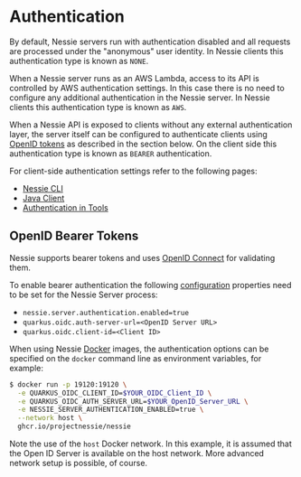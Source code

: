 # Authentication

By default, Nessie servers run with authentication disabled and all requests are processed under the "anonymous"
user identity. In Nessie clients this authentication type is known as `NONE`.

When a Nessie server runs as an AWS Lambda, access to its API is controlled by AWS authentication settings.
In this case there is no need to configure any additional authentication in the Nessie server.
In Nessie clients this authentication type is known as `AWS`.  

When a Nessie API is exposed to clients without any external authentication layer, the server itself can be
configured to authenticate clients using [OpenID tokens](https://openid.net/specs/openid-connect-core-1_0.html)
as described in the section below. On the client side this authentication type is known as `BEARER` authentication.

For client-side authentication settings refer to the following pages:

* [Nessie CLI](../tools/cli.md)
* [Java Client](../develop/java.md)
* [Authentication in Tools](../tools/auth_config.md)

## OpenID Bearer Tokens

Nessie supports bearer tokens and uses [OpenID Connect](https://openid.net/connect/) for validating them.

To enable bearer authentication the following [configuration](./configuration.md) properties need to be set 
for the Nessie Server process:

* `nessie.server.authentication.enabled=true`
* `quarkus.oidc.auth-server-url=<OpenID Server URL>`
* `quarkus.oidc.client-id=<Client ID>`

When using Nessie [Docker](./docker.md) images, the authentication options can be specified on
the `docker` command line as environment variables, for example:

```bash
$ docker run -p 19120:19120 \
  -e QUARKUS_OIDC_CLIENT_ID=$YOUR_OIDC_Client_ID \
  -e QUARKUS_OIDC_AUTH_SERVER_URL=$YOUR_OpenID_Server_URL \
  -e NESSIE_SERVER_AUTHENTICATION_ENABLED=true \
  --network host \
  ghcr.io/projectnessie/nessie
```

Note the use of the `host` Docker network. In this example, it is assumed that the Open ID Server
is available on the host network. More advanced network setup is possible, of course.
